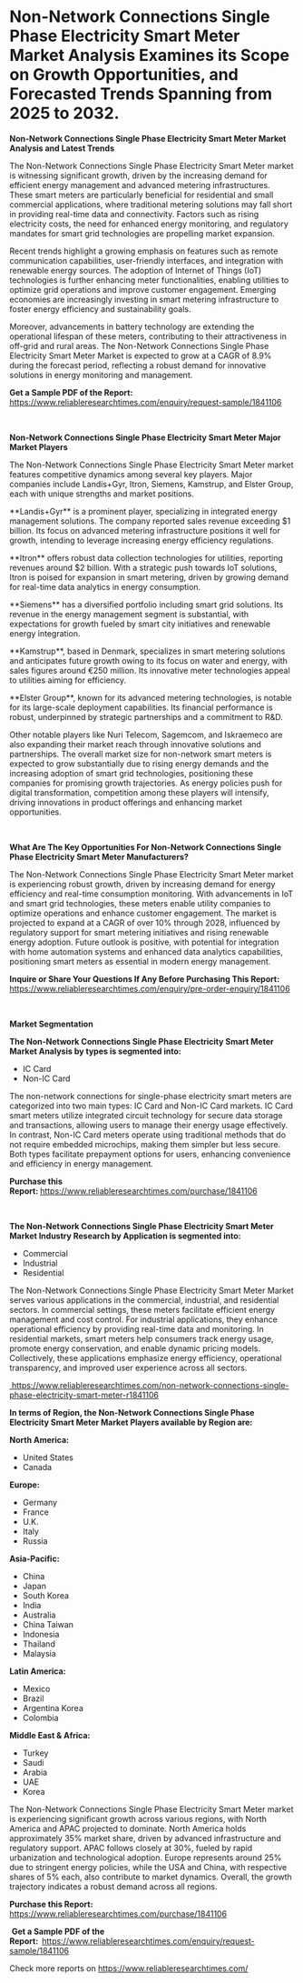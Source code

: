 <p><h1>Non-Network Connections Single Phase Electricity Smart Meter Market Analysis Examines its Scope on Growth Opportunities, and Forecasted Trends Spanning from 2025 to 2032.</h1></p><p><strong>Non-Network Connections Single Phase Electricity Smart Meter Market Analysis and Latest Trends</strong></p>
<p><p>The Non-Network Connections Single Phase Electricity Smart Meter market is witnessing significant growth, driven by the increasing demand for efficient energy management and advanced metering infrastructures. These smart meters are particularly beneficial for residential and small commercial applications, where traditional metering solutions may fall short in providing real-time data and connectivity. Factors such as rising electricity costs, the need for enhanced energy monitoring, and regulatory mandates for smart grid technologies are propelling market expansion.</p><p>Recent trends highlight a growing emphasis on features such as remote communication capabilities, user-friendly interfaces, and integration with renewable energy sources. The adoption of Internet of Things (IoT) technologies is further enhancing meter functionalities, enabling utilities to optimize grid operations and improve customer engagement. Emerging economies are increasingly investing in smart metering infrastructure to foster energy efficiency and sustainability goals.</p><p>Moreover, advancements in battery technology are extending the operational lifespan of these meters, contributing to their attractiveness in off-grid and rural areas. The Non-Network Connections Single Phase Electricity Smart Meter Market is expected to grow at a CAGR of 8.9% during the forecast period, reflecting a robust demand for innovative solutions in energy monitoring and management.</p></p>
<p><strong>Get a Sample PDF of the Report:&nbsp;</strong> <a href="https://www.reliableresearchtimes.com/enquiry/request-sample/1841106?utm_campaign=3063&utm_medium=2&utm_source=Github&utm_content=ia&utm_term=12042025&utm_id=non-network-connections-single-phase-electricity-smart-meter">https://www.reliableresearchtimes.com/enquiry/request-sample/1841106</a></p>
<p>&nbsp;</p>
<p><strong>Non-Network Connections Single Phase Electricity Smart Meter Major Market Players</strong></p>
<p><p>The Non-Network Connections Single Phase Electricity Smart Meter market features competitive dynamics among several key players. Major companies include Landis+Gyr, Itron, Siemens, Kamstrup, and Elster Group, each with unique strengths and market positions.</p><p>**Landis+Gyr** is a prominent player, specializing in integrated energy management solutions. The company reported sales revenue exceeding $1 billion. Its focus on advanced metering infrastructure positions it well for growth, intending to leverage increasing energy efficiency regulations.</p><p>**Itron** offers robust data collection technologies for utilities, reporting revenues around $2 billion. With a strategic push towards IoT solutions, Itron is poised for expansion in smart metering, driven by growing demand for real-time data analytics in energy consumption.</p><p>**Siemens** has a diversified portfolio including smart grid solutions. Its revenue in the energy management segment is substantial, with expectations for growth fueled by smart city initiatives and renewable energy integration.</p><p>**Kamstrup**, based in Denmark, specializes in smart metering solutions and anticipates future growth owing to its focus on water and energy, with sales figures around €250 million. Its innovative meter technologies appeal to utilities aiming for efficiency.</p><p>**Elster Group**, known for its advanced metering technologies, is notable for its large-scale deployment capabilities. Its financial performance is robust, underpinned by strategic partnerships and a commitment to R&D.</p><p>Other notable players like Nuri Telecom, Sagemcom, and Iskraemeco are also expanding their market reach through innovative solutions and partnerships. The overall market size for non-network smart meters is expected to grow substantially due to rising energy demands and the increasing adoption of smart grid technologies, positioning these companies for promising growth trajectories. As energy policies push for digital transformation, competition among these players will intensify, driving innovations in product offerings and enhancing market opportunities.</p></p>
<p>&nbsp;</p>
<p><strong>What Are The Key Opportunities For Non-Network Connections Single Phase Electricity Smart Meter Manufacturers?</strong></p>
<p><p>The Non-Network Connections Single Phase Electricity Smart Meter market is experiencing robust growth, driven by increasing demand for energy efficiency and real-time consumption monitoring. With advancements in IoT and smart grid technologies, these meters enable utility companies to optimize operations and enhance customer engagement. The market is projected to expand at a CAGR of over 10% through 2028, influenced by regulatory support for smart metering initiatives and rising renewable energy adoption. Future outlook is positive, with potential for integration with home automation systems and enhanced data analytics capabilities, positioning smart meters as essential in modern energy management.</p></p>
<p><strong>Inquire or Share Your Questions If Any Before Purchasing This Report:</strong> <a href="https://www.reliableresearchtimes.com/enquiry/pre-order-enquiry/1841106?utm_campaign=3063&utm_medium=2&utm_source=Github&utm_content=ia&utm_term=12042025&utm_id=non-network-connections-single-phase-electricity-smart-meter">https://www.reliableresearchtimes.com/enquiry/pre-order-enquiry/1841106</a></p>
<p>&nbsp;</p>
<p><strong>Market Segmentation</strong></p>
<p><strong>The Non-Network Connections Single Phase Electricity Smart Meter Market Analysis by types is segmented into:</strong></p>
<p><ul><li>IC Card</li><li>Non-IC Card</li></ul></p>
<p><p>The non-network connections for single-phase electricity smart meters are categorized into two main types: IC Card and Non-IC Card markets. IC Card smart meters utilize integrated circuit technology for secure data storage and transactions, allowing users to manage their energy usage effectively. In contrast, Non-IC Card meters operate using traditional methods that do not require embedded microchips, making them simpler but less secure. Both types facilitate prepayment options for users, enhancing convenience and efficiency in energy management.</p></p>
<p><strong>Purchase this Report:&nbsp;</strong><a href="https://www.reliableresearchtimes.com/purchase/1841106?utm_campaign=3063&utm_medium=2&utm_source=Github&utm_content=ia&utm_term=12042025&utm_id=non-network-connections-single-phase-electricity-smart-meter">https://www.reliableresearchtimes.com/purchase/1841106</a></p>
<p>&nbsp;</p>
<p><strong>The Non-Network Connections Single Phase Electricity Smart Meter Market Industry Research by Application is segmented into:</strong></p>
<p><ul><li>Commercial</li><li>Industrial</li><li>Residential</li></ul></p>
<p><p>The Non-Network Connections Single Phase Electricity Smart Meter Market serves various applications in the commercial, industrial, and residential sectors. In commercial settings, these meters facilitate efficient energy management and cost control. For industrial applications, they enhance operational efficiency by providing real-time data and monitoring. In residential markets, smart meters help consumers track energy usage, promote energy conservation, and enable dynamic pricing models. Collectively, these applications emphasize energy efficiency, operational transparency, and improved user experience across all sectors.</p></p>
<p><a href="https://www.reliableresearchtimes.com/non-network-connections-single-phase-electricity-smart-meter-r1841106?utm_campaign=3063&utm_medium=2&utm_source=Github&utm_content=ia&utm_term=12042025&utm_id=non-network-connections-single-phase-electricity-smart-meter">&nbsp;https://www.reliableresearchtimes.com/non-network-connections-single-phase-electricity-smart-meter-r1841106</a></p>
<p><strong>In terms of Region, the Non-Network Connections Single Phase Electricity Smart Meter Market Players available by Region are:</strong></p>
<p>
    <p> <strong> North America: </strong>
        <ul>
            <li>United States</li>
            <li>Canada</li>
        </ul>
        </p> 
    <p> <strong> Europe: </strong>
        <ul>
            <li>Germany</li>
            <li>France</li>
            <li>U.K.</li>
            <li>Italy</li>
            <li>Russia</li>
        </ul>
        </p> 
    <p> <strong> Asia-Pacific: </strong>
        <ul>
            <li>China</li>
            <li>Japan</li>
            <li>South Korea</li>
            <li>India</li>
            <li>Australia</li>
            <li>China Taiwan</li>
            <li>Indonesia</li>
            <li>Thailand</li>
            <li>Malaysia</li>
        </ul>
        </p> 
    <p> <strong> Latin America: </strong>
        <ul>
            <li>Mexico</li>
            <li>Brazil</li>
            <li>Argentina Korea</li>
            <li>Colombia</li>
        </ul>
        </p> 
    <p> <strong> Middle East & Africa: </strong>
        <ul>
            <li>Turkey</li>
            <li>Saudi</li>
            <li>Arabia</li>
            <li>UAE</li>
            <li>Korea</li>
        </ul>
    </p>
    </p>
<p><p>The Non-Network Connections Single Phase Electricity Smart Meter market is experiencing significant growth across various regions, with North America and APAC projected to dominate. North America holds approximately 35% market share, driven by advanced infrastructure and regulatory support. APAC follows closely at 30%, fueled by rapid urbanization and technological adoption. Europe represents around 25% due to stringent energy policies, while the USA and China, with respective shares of 5% each, also contribute to market dynamics. Overall, the growth trajectory indicates a robust demand across all regions.</p></p>
<p><strong>Purchase this Report: </strong><a href="https://www.reliableresearchtimes.com/purchase/1841106?utm_campaign=3063&utm_medium=2&utm_source=Github&utm_content=ia&utm_term=12042025&utm_id=non-network-connections-single-phase-electricity-smart-meter">https://www.reliableresearchtimes.com/purchase/1841106</a></p>
<p>&nbsp;<strong>Get a Sample PDF of the Report:&nbsp;&nbsp;</strong><a href="https://www.reliableresearchtimes.com/enquiry/request-sample/1841106?utm_campaign=3063&utm_medium=2&utm_source=Github&utm_content=ia&utm_term=12042025&utm_id=non-network-connections-single-phase-electricity-smart-meter">https://www.reliableresearchtimes.com/enquiry/request-sample/1841106</a></p>
<p><strong></strong></p>
<p>Check more reports on <a href="https://www.reliableresearchtimes.com/?utm_campaign=3063&utm_medium=2&utm_source=Github&utm_content=ia&utm_term=12042025&utm_id=non-network-connections-single-phase-electricity-smart-meter">https://www.reliableresearchtimes.com/</a></p>